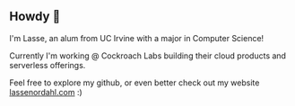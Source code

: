 ## Howdy 👋

I'm Lasse, an alum from UC Irvine with a major in Computer Science!

Currently I'm working @ Cockroach Labs building their cloud products and serverless offerings.

Feel free to explore my github, or even better check out my website [lassenordahl.com](http://www.lassenordahl.com) :)

<!--
**LasseNordahl/LasseNordahl** is a ✨ _special_ ✨ repository because its `README.md` (this file) appears on your GitHub profile.

Here are some ideas to get you started:

- 🔭 I’m currently working on ...
- 🌱 I’m currently learning ...
- 👯 I’m looking to collaborate on ...
- 🤔 I’m looking for help with ...
- 💬 Ask me about ...
- 📫 How to reach me: ...
- 😄 Pronouns: ...
- ⚡ Fun fact: ...
-->
